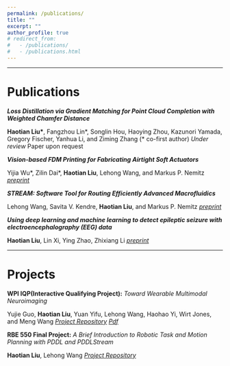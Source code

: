 ```yaml
---
permalink: /publications/
title: ""
excerpt: ""
author_profile: true
# redirect_from: 
#   - /publications/
#   - /publications.html
---
```


---
# Publications

***Loss Distillation via Gradient Matching for Point Cloud Completion with Weighted Chamfer Distance***

**Haotian Liu\***, Fangzhou Lin\*, Songlin Hou, Haoying Zhou, Kazunori Yamada, Gregory Fischer, Yanhua Li, and Ziming Zhang (* co-first author)
*Under review* Paper upon request

***Vision-based FDM Printing for Fabricating Airtight Soft Actuators***

Yijia Wu\*, Zilin Dai\*, **Haotian Liu**, Lehong Wang, and Markus P. Nemitz
[*preprint*](https://arxiv.org/abs/2312.01135)

***STREAM: Software Tool for Routing Efficiently Advanced Macrofluidics***

Lehong Wang, Savita V. Kendre, **Haotian Liu**, and Markus P. Nemitz
[*preprint*](https://arxiv.org/abs/2312.01130)

***Using deep learning and machine learning to detect epileptic seizure with electroencephalography (EEG) data***

**Haotian Liu**, Lin Xi, Ying Zhao, Zhixiang Li
[*preprint*](https://arxiv.org/abs/1910.02544v1)

---
# Projects
**WPI IQP(Interactive Qualifying Project):** *Toward Wearable Multimodal Neuroimaging*

Yujie Guo, **Haotian Liu**, Yuan Yifu, Lehong Wang, Haohao Yi, Wirt Jones, and Meng Wang
[*Project Repository*](https://github.com/Andyliu7081/WPI-IQP-Ubiquitous-EEG-Headset-) [*Pdf*](https://digital.wpi.edu/concern/student_works/zk51vm06g?locale=en)

**RBE 550 Final Project:** *A Brief Introduction to Robotic Task and Motion Planning with PDDL and PDDLStream*

**Haotian Liu**, Lehong Wang
[*Project Repository*](https://github.com/Andyliu7081/WPI_RBE550_Motion_Planning_Course_Projects.git)
